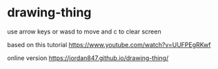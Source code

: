 # drawing-thing
use arrow keys or wasd to move and c to clear screen

based on this tutorial
https://www.youtube.com/watch?v=UUFPEgRKwf

online version
https://jordan847.github.io/drawing-thing/
